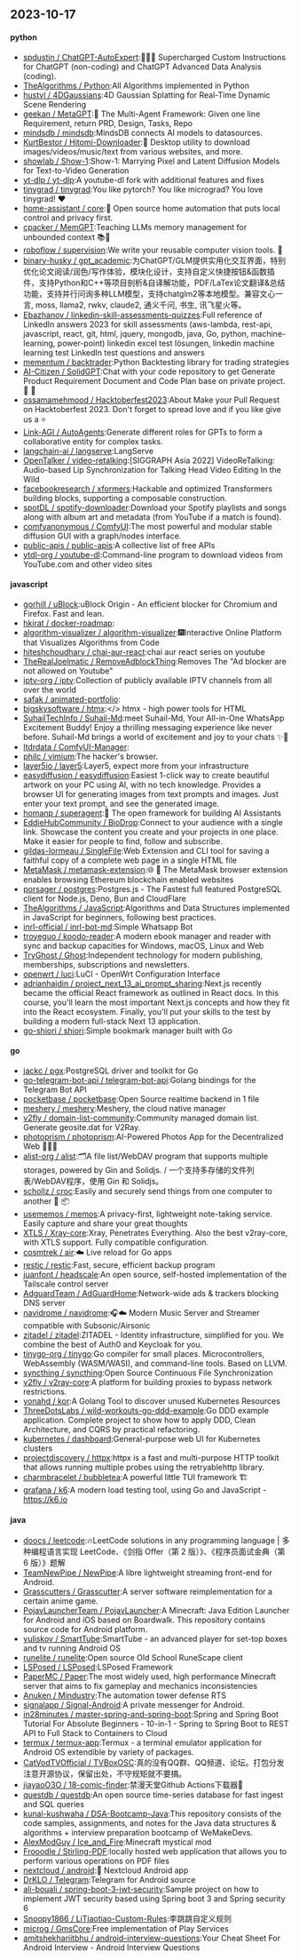 ## 2023-10-17

#### python
* [spdustin / ChatGPT-AutoExpert](https://github.com/spdustin/ChatGPT-AutoExpert):🚀🧠💬 Supercharged Custom Instructions for ChatGPT (non-coding) and ChatGPT Advanced Data Analysis (coding).
* [TheAlgorithms / Python](https://github.com/TheAlgorithms/Python):All Algorithms implemented in Python
* [hustvl / 4DGaussians](https://github.com/hustvl/4DGaussians):4D Gaussian Splatting for Real-Time Dynamic Scene Rendering
* [geekan / MetaGPT](https://github.com/geekan/MetaGPT):🌟 The Multi-Agent Framework: Given one line Requirement, return PRD, Design, Tasks, Repo
* [mindsdb / mindsdb](https://github.com/mindsdb/mindsdb):MindsDB connects AI models to datasources.
* [KurtBestor / Hitomi-Downloader](https://github.com/KurtBestor/Hitomi-Downloader):🍰 Desktop utility to download images/videos/music/text from various websites, and more.
* [showlab / Show-1](https://github.com/showlab/Show-1):Show-1: Marrying Pixel and Latent Diffusion Models for Text-to-Video Generation
* [yt-dlp / yt-dlp](https://github.com/yt-dlp/yt-dlp):A youtube-dl fork with additional features and fixes
* [tinygrad / tinygrad](https://github.com/tinygrad/tinygrad):You like pytorch? You like micrograd? You love tinygrad! ❤️
* [home-assistant / core](https://github.com/home-assistant/core):🏡 Open source home automation that puts local control and privacy first.
* [cpacker / MemGPT](https://github.com/cpacker/MemGPT):Teaching LLMs memory management for unbounded context 📚🦙
* [roboflow / supervision](https://github.com/roboflow/supervision):We write your reusable computer vision tools. 💜
* [binary-husky / gpt_academic](https://github.com/binary-husky/gpt_academic):为ChatGPT/GLM提供实用化交互界面，特别优化论文阅读/润色/写作体验，模块化设计，支持自定义快捷按钮&函数插件，支持Python和C++等项目剖析&自译解功能，PDF/LaTex论文翻译&总结功能，支持并行问询多种LLM模型，支持chatglm2等本地模型。兼容文心一言, moss, llama2, rwkv, claude2, 通义千问, 书生, 讯飞星火等。
* [Ebazhanov / linkedin-skill-assessments-quizzes](https://github.com/Ebazhanov/linkedin-skill-assessments-quizzes):Full reference of LinkedIn answers 2023 for skill assessments (aws-lambda, rest-api, javascript, react, git, html, jquery, mongodb, java, Go, python, machine-learning, power-point) linkedin excel test lösungen, linkedin machine learning test LinkedIn test questions and answers
* [mementum / backtrader](https://github.com/mementum/backtrader):Python Backtesting library for trading strategies
* [AI-Citizen / SolidGPT](https://github.com/AI-Citizen/SolidGPT):Chat with your code repository to get Generate Product Requirement Document and Code Plan base on private project. 🧱 🧱
* [ossamamehmood / Hacktoberfest2023](https://github.com/ossamamehmood/Hacktoberfest2023):About Make your Pull Request on Hacktoberfest 2023. Don't forget to spread love and if you like give us a ⭐️
* [Link-AGI / AutoAgents](https://github.com/Link-AGI/AutoAgents):Generate different roles for GPTs to form a collaborative entity for complex tasks.
* [langchain-ai / langserve](https://github.com/langchain-ai/langserve):LangServe
* [OpenTalker / video-retalking](https://github.com/OpenTalker/video-retalking):[SIGGRAPH Asia 2022] VideoReTalking: Audio-based Lip Synchronization for Talking Head Video Editing In the Wild
* [facebookresearch / xformers](https://github.com/facebookresearch/xformers):Hackable and optimized Transformers building blocks, supporting a composable construction.
* [spotDL / spotify-downloader](https://github.com/spotDL/spotify-downloader):Download your Spotify playlists and songs along with album art and metadata (from YouTube if a match is found).
* [comfyanonymous / ComfyUI](https://github.com/comfyanonymous/ComfyUI):The most powerful and modular stable diffusion GUI with a graph/nodes interface.
* [public-apis / public-apis](https://github.com/public-apis/public-apis):A collective list of free APIs
* [ytdl-org / youtube-dl](https://github.com/ytdl-org/youtube-dl):Command-line program to download videos from YouTube.com and other video sites

#### javascript
* [gorhill / uBlock](https://github.com/gorhill/uBlock):uBlock Origin - An efficient blocker for Chromium and Firefox. Fast and lean.
* [hkirat / docker-roadmap](https://github.com/hkirat/docker-roadmap):
* [algorithm-visualizer / algorithm-visualizer](https://github.com/algorithm-visualizer/algorithm-visualizer):🎆Interactive Online Platform that Visualizes Algorithms from Code
* [hiteshchoudhary / chai-aur-react](https://github.com/hiteshchoudhary/chai-aur-react):chai aur react series on youtube
* [TheRealJoelmatic / RemoveAdblockThing](https://github.com/TheRealJoelmatic/RemoveAdblockThing):Removes The "Ad blocker are not allowed on Youtube"
* [iptv-org / iptv](https://github.com/iptv-org/iptv):Collection of publicly available IPTV channels from all over the world
* [safak / animated-portfolio](https://github.com/safak/animated-portfolio):
* [bigskysoftware / htmx](https://github.com/bigskysoftware/htmx):</> htmx - high power tools for HTML
* [SuhailTechInfo / Suhail-Md](https://github.com/SuhailTechInfo/Suhail-Md):meet Suhail-Md, Your All-in-One WhatsApp Excitement Buddy! Enjoy a thrilling messaging experience like never before. Suhail-Md brings a world of excitement and joy to your chats ✨🤖
* [ltdrdata / ComfyUI-Manager](https://github.com/ltdrdata/ComfyUI-Manager):
* [philc / vimium](https://github.com/philc/vimium):The hacker's browser.
* [layer5io / layer5](https://github.com/layer5io/layer5):Layer5, expect more from your infrastructure
* [easydiffusion / easydiffusion](https://github.com/easydiffusion/easydiffusion):Easiest 1-click way to create beautiful artwork on your PC using AI, with no tech knowledge. Provides a browser UI for generating images from text prompts and images. Just enter your text prompt, and see the generated image.
* [homanp / superagent](https://github.com/homanp/superagent):🥷 The open framework for building AI Assistants
* [EddieHubCommunity / BioDrop](https://github.com/EddieHubCommunity/BioDrop):Connect to your audience with a single link. Showcase the content you create and your projects in one place. Make it easier for people to find, follow and subscribe.
* [gildas-lormeau / SingleFile](https://github.com/gildas-lormeau/SingleFile):Web Extension and CLI tool for saving a faithful copy of a complete web page in a single HTML file
* [MetaMask / metamask-extension](https://github.com/MetaMask/metamask-extension):🌐 🔌 The MetaMask browser extension enables browsing Ethereum blockchain enabled websites
* [porsager / postgres](https://github.com/porsager/postgres):Postgres.js - The Fastest full featured PostgreSQL client for Node.js, Deno, Bun and CloudFlare
* [TheAlgorithms / JavaScript](https://github.com/TheAlgorithms/JavaScript):Algorithms and Data Structures implemented in JavaScript for beginners, following best practices.
* [inrl-official / inrl-bot-md](https://github.com/inrl-official/inrl-bot-md):Simple Whatsapp Bot
* [troyeguo / koodo-reader](https://github.com/troyeguo/koodo-reader):A modern ebook manager and reader with sync and backup capacities for Windows, macOS, Linux and Web
* [TryGhost / Ghost](https://github.com/TryGhost/Ghost):Independent technology for modern publishing, memberships, subscriptions and newsletters.
* [openwrt / luci](https://github.com/openwrt/luci):LuCI - OpenWrt Configuration Interface
* [adrianhajdin / project_next_13_ai_prompt_sharing](https://github.com/adrianhajdin/project_next_13_ai_prompt_sharing):Next.js recently became the official React framework as outlined in React docs. In this course, you'll learn the most important Next.js concepts and how they fit into the React ecosystem. Finally, you'll put your skills to the test by building a modern full-stack Next 13 application.
* [go-shiori / shiori](https://github.com/go-shiori/shiori):Simple bookmark manager built with Go

#### go
* [jackc / pgx](https://github.com/jackc/pgx):PostgreSQL driver and toolkit for Go
* [go-telegram-bot-api / telegram-bot-api](https://github.com/go-telegram-bot-api/telegram-bot-api):Golang bindings for the Telegram Bot API
* [pocketbase / pocketbase](https://github.com/pocketbase/pocketbase):Open Source realtime backend in 1 file
* [meshery / meshery](https://github.com/meshery/meshery):Meshery, the cloud native manager
* [v2fly / domain-list-community](https://github.com/v2fly/domain-list-community):Community managed domain list. Generate geosite.dat for V2Ray.
* [photoprism / photoprism](https://github.com/photoprism/photoprism):AI-Powered Photos App for the Decentralized Web 🌈💎✨
* [alist-org / alist](https://github.com/alist-org/alist):🗂️A file list/WebDAV program that supports multiple storages, powered by Gin and Solidjs. / 一个支持多存储的文件列表/WebDAV程序，使用 Gin 和 Solidjs。
* [schollz / croc](https://github.com/schollz/croc):Easily and securely send things from one computer to another 🐊 📦
* [usememos / memos](https://github.com/usememos/memos):A privacy-first, lightweight note-taking service. Easily capture and share your great thoughts
* [XTLS / Xray-core](https://github.com/XTLS/Xray-core):Xray, Penetrates Everything. Also the best v2ray-core, with XTLS support. Fully compatible configuration.
* [cosmtrek / air](https://github.com/cosmtrek/air):☁️ Live reload for Go apps
* [restic / restic](https://github.com/restic/restic):Fast, secure, efficient backup program
* [juanfont / headscale](https://github.com/juanfont/headscale):An open source, self-hosted implementation of the Tailscale control server
* [AdguardTeam / AdGuardHome](https://github.com/AdguardTeam/AdGuardHome):Network-wide ads & trackers blocking DNS server
* [navidrome / navidrome](https://github.com/navidrome/navidrome):🎧☁️ Modern Music Server and Streamer compatible with Subsonic/Airsonic
* [zitadel / zitadel](https://github.com/zitadel/zitadel):ZITADEL - Identity infrastructure, simplified for you. We combine the best of Auth0 and Keycloak for you.
* [tinygo-org / tinygo](https://github.com/tinygo-org/tinygo):Go compiler for small places. Microcontrollers, WebAssembly (WASM/WASI), and command-line tools. Based on LLVM.
* [syncthing / syncthing](https://github.com/syncthing/syncthing):Open Source Continuous File Synchronization
* [v2fly / v2ray-core](https://github.com/v2fly/v2ray-core):A platform for building proxies to bypass network restrictions.
* [yonahd / kor](https://github.com/yonahd/kor):A Golang Tool to discover unused Kubernetes Resources
* [ThreeDotsLabs / wild-workouts-go-ddd-example](https://github.com/ThreeDotsLabs/wild-workouts-go-ddd-example):Go DDD example application. Complete project to show how to apply DDD, Clean Architecture, and CQRS by practical refactoring.
* [kubernetes / dashboard](https://github.com/kubernetes/dashboard):General-purpose web UI for Kubernetes clusters
* [projectdiscovery / httpx](https://github.com/projectdiscovery/httpx):httpx is a fast and multi-purpose HTTP toolkit that allows running multiple probes using the retryablehttp library.
* [charmbracelet / bubbletea](https://github.com/charmbracelet/bubbletea):A powerful little TUI framework 🏗
* [grafana / k6](https://github.com/grafana/k6):A modern load testing tool, using Go and JavaScript - https://k6.io

#### java
* [doocs / leetcode](https://github.com/doocs/leetcode):🔥LeetCode solutions in any programming language | 多种编程语言实现 LeetCode、《剑指 Offer（第 2 版）》、《程序员面试金典（第 6 版）》题解
* [TeamNewPipe / NewPipe](https://github.com/TeamNewPipe/NewPipe):A libre lightweight streaming front-end for Android.
* [Grasscutters / Grasscutter](https://github.com/Grasscutters/Grasscutter):A server software reimplementation for a certain anime game.
* [PojavLauncherTeam / PojavLauncher](https://github.com/PojavLauncherTeam/PojavLauncher):A Minecraft: Java Edition Launcher for Android and iOS based on Boardwalk. This repository contains source code for Android platform.
* [yuliskov / SmartTube](https://github.com/yuliskov/SmartTube):SmartTube - an advanced player for set-top boxes and tv running Android OS
* [runelite / runelite](https://github.com/runelite/runelite):Open source Old School RuneScape client
* [LSPosed / LSPosed](https://github.com/LSPosed/LSPosed):LSPosed Framework
* [PaperMC / Paper](https://github.com/PaperMC/Paper):The most widely used, high performance Minecraft server that aims to fix gameplay and mechanics inconsistencies
* [Anuken / Mindustry](https://github.com/Anuken/Mindustry):The automation tower defense RTS
* [signalapp / Signal-Android](https://github.com/signalapp/Signal-Android):A private messenger for Android.
* [in28minutes / master-spring-and-spring-boot](https://github.com/in28minutes/master-spring-and-spring-boot):Spring and Spring Boot Tutorial For Absolute Beginners - 10-in-1 - Spring to Spring Boot to REST API to Full Stack to Containers to Cloud
* [termux / termux-app](https://github.com/termux/termux-app):Termux - a terminal emulator application for Android OS extendible by variety of packages.
* [CatVodTVOfficial / TVBoxOSC](https://github.com/CatVodTVOfficial/TVBoxOSC):真的没有QQ群、QQ频道、论坛。打包分发注意开源协议，保留出处，不守规矩就不要搞。
* [jiayaoO3O / 18-comic-finder](https://github.com/jiayaoO3O/18-comic-finder):禁漫天堂Github Actions下载器🧘
* [questdb / questdb](https://github.com/questdb/questdb):An open source time-series database for fast ingest and SQL queries
* [kunal-kushwaha / DSA-Bootcamp-Java](https://github.com/kunal-kushwaha/DSA-Bootcamp-Java):This repository consists of the code samples, assignments, and notes for the Java data structures & algorithms + interview preparation bootcamp of WeMakeDevs.
* [AlexModGuy / Ice_and_Fire](https://github.com/AlexModGuy/Ice_and_Fire):Minecraft mystical mod
* [Frooodle / Stirling-PDF](https://github.com/Frooodle/Stirling-PDF):locally hosted web application that allows you to perform various operations on PDF files
* [nextcloud / android](https://github.com/nextcloud/android):📱 Nextcloud Android app
* [DrKLO / Telegram](https://github.com/DrKLO/Telegram):Telegram for Android source
* [ali-bouali / spring-boot-3-jwt-security](https://github.com/ali-bouali/spring-boot-3-jwt-security):Sample project on how to implement JWT security based using Spring boot 3 and Spring security 6
* [Snoopy1866 / LiTiaotiao-Custom-Rules](https://github.com/Snoopy1866/LiTiaotiao-Custom-Rules):李跳跳自定义规则
* [microg / GmsCore](https://github.com/microg/GmsCore):Free implementation of Play Services
* [amitshekhariitbhu / android-interview-questions](https://github.com/amitshekhariitbhu/android-interview-questions):Your Cheat Sheet For Android Interview - Android Interview Questions
